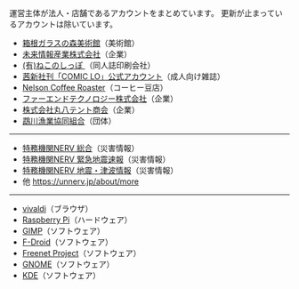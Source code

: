 運営主体が法人・店舗であるアカウントをまとめています。
更新が止まっているアカウントは除いています。

* [箱根ガラスの森美術館](https://mstdn.jp/@hakone_garasunomori)（美術館）
* [未来情報産業株式会社](https://matitodon.com/@miraicorp)（企業）
* [(有)ねこのしっぽ ](https://pawoo.net/@nekonoshippo)（同人誌印刷会社）
* [茜新社刊「COMIC LO」公式アカウント](https://pawoo.net/@comicLO_YLNT)（成人向け雑誌）
* [Nelson Coffee Roaster](https://pawoo.net/@nelsoncoffeeroaster)（コーヒー豆店）
* [ファーエンドテクノロジー株式会社](https://social.farend.co.jp/@info)（企業）
* [株式会社丸八テント商会](https://mstdn.jp/@MaruhachiTent)（企業）
* [鵡川漁業協同組合](https://mstdn.jp/@Jf_mukawa)（団体）
---
* [特務機関NERV 総合](https://unnerv.jp/@UN_NERV)（災害情報）
* [特務機関NERV 緊急地震速報](https://unnerv.jp/@EEW)（災害情報）
* [特務機関NERV 地震・津波情報](https://unnerv.jp/@earthquake)（災害情報）
* 他 https://unnerv.jp/about/more
---
* [vivaldi](https://mastodon.online/@vivaldibrowser)（ブラウザ）
* [Raspberry Pi](https://raspberrypi.social/@Raspberry_Pi)（ハードウェア）
* [GIMP](https://floss.social/@GIMP)（ソフトウェア）
* [F-Droid](https://floss.social/@fdroidorg)（ソフトウェア）
* [Freenet Project](https://floss.social/@Freenet)（ソフトウェア）
* [GNOME](https://floss.social/@gnome)（ソフトウェア）
* [KDE](https://floss.social/@kde)（ソフトウェア）
